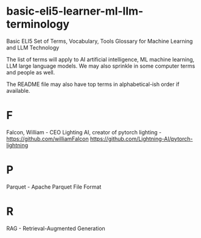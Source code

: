 # basic-eli5-learner-ml-llm-terminology

Basic ELI5 Set of Terms, Vocabulary, Tools Glossary for Machine Learning and LLM Technology

The list of terms will apply to AI artificial intelligence, ML machine learning, LLM large language models.  We may also sprinkle in some computer terms and people as well.

The README file may also have top terms in alphabetical-ish order if available.

# F

Falcon, William - CEO Lighting AI, creator of pytorch lighting - https://github.com/williamFalcon  https://github.com/Lightning-AI/pytorch-lightning

# P

Parquet - Apache Parquet File Format

# R

RAG - Retrieval-Augmented Generation

